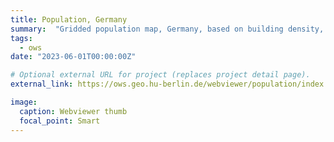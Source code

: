 ```yaml
---
title: Population, Germany
summary:  "Gridded population map, Germany, based on building density, height and type (year: 2018)."
tags:
  - ows
date: "2023-06-01T00:00:00Z"

# Optional external URL for project (replaces project detail page).
external_link: https://ows.geo.hu-berlin.de/webviewer/population/index.html

image:
  caption: Webviewer thumb
  focal_point: Smart
---
```

